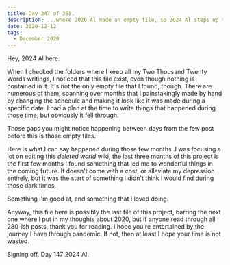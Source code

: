 ```yaml
---
title: Day 347 of 365.
description: ...where 2020 Al made an empty file, so 2024 Al steps up to the plate.
date: 2020-12-12
tags:
  - December 2020
---
```


Hey, 2024 Al here.

When I checked the folders where I keep all my Two Thousand Twenty Words writings, I noticed that this file exist, even though nothing is contained in it. It's not the only empty file that I found, though. There are numerous of them, spanning over months that I painstakingly made by hand by changing the schedule and making it look like it was made during a specific date. I had a plan at the time to write things that happened during those time, but obviously it fell through.

Those gaps you might notice happening between days from the few post before this is those empty files.

Here is what I can say happened during those few months. I was focusing a lot on editing this *deleted world* wiki, the last three months of this project is the first few months I found something that led me to wonderful things in the coming future. It doesn't come with a cost, or alleviate my depression entirely, but it was the start of something I didn't think I would find during those dark times.

Something I'm good at, and something that I loved doing.

Anyway, this file here is possibly the last file of this project, barring the next one where I put in my thoughts about 2020, but if anyone read through all 280-ish posts, thank you for reading. I hope you're entertained by the journey I have through pandemic. If not, then at least I hope your time is not wasted.

Signing off, Day 147 2024 Al.